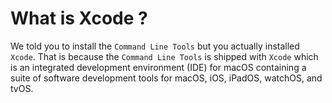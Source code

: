 # What is Xcode ?

We told you to install the `Command Line Tools` but you actually installed `Xcode`. That is because the `Command Line Tools` is shipped with `Xcode` which is an integrated development environment (IDE) for macOS containing a suite of software development tools for macOS, iOS, iPadOS, watchOS, and tvOS.

